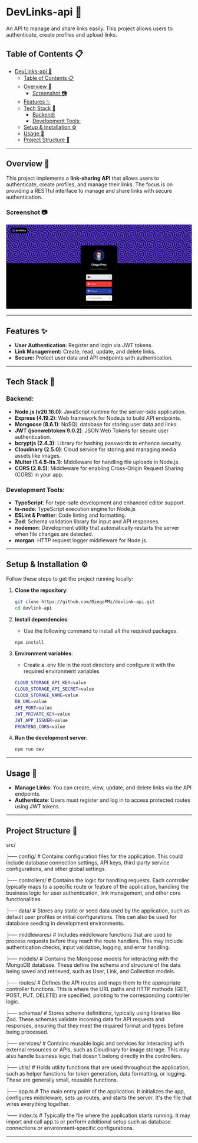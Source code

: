 # DevLinks-api :paperclip:

An API to manage and share links easily. This project allows users to authenticate, create profiles and upload links.

## Table of Contents :clipboard:

- [DevLinks-api :paperclip:](#devlinks-api-paperclip)
  - [Table of Contents :clipboard:](#table-of-contents-clipboard)
  - [Overview :book:](#overview-book)
    - [Screenshot :camera:](#screenshot-camera)
  - [Features :sparkles:](#features-sparkles)
  - [Tech Stack :hammer:](#tech-stack-hammer)
    - [Backend:](#backend)
    - [Development Tools:](#development-tools)
  - [Setup \& Installation ⚙️](#setup--installation-️)
  - [Usage :traffic_light:](#usage-traffic_light)
  - [Project Structure :file_folder:](#project-structure-file_folder)

---

## Overview :book:

This project implements a **link-sharing API** that allows users to authenticate, create profiles, and manage their links. The focus is on providing a RESTful interface to manage and share links with secure authentication.

### Screenshot :camera:

![App Screenshot](./public/devlink-dek-prev.png)

---

## Features :sparkles:

- **User Authentication**: Register and login via JWT tokens.
- **Link Management:** Create, read, update, and delete links.
- **Secure:** Protect user data and API endpoints with authentication.

---

## Tech Stack :hammer:

### Backend:

- **Node.js (v20.16.0)**: JavaScript runtime for the server-side application.
- **Express (4.19.2)**: Web framework for Node.js to build API endpoints.
- **Mongoose (8.6.1)**: NoSQL database for storing user data and links.
- **JWT (jsonwebtoken 9.0.2)**: JSON Web Tokens for secure user authentication.
- **bcryptjs (2.4.3)**: Library for hashing passwords to enhance security.
- **Cloudinary (2.5.0)**: Cloud service for storing and managing media assets like images.
- **Multer (1.4.5-lts.1)**: Middleware for handling file uploads in Node.js.
- **CORS (2.8.5)**: Middleware for enabling Cross-Origin Request Sharing (CORS) in your app.

### Development Tools:

- **TypeScript**: For type-safe development and enhanced editor support.
- **ts-node**: TypeScript execution engine for Node.js
- **ESLint & Prettier**: Code linting and formatting.
- **Zod**: Schema validation library for input and API responses.
- **nodemon**: Development utility that automatically restarts the server when file changes are detected.
- **morgan**: HTTP request logger middleware for Node.js.

---

## Setup & Installation ⚙️

Follow these steps to get the project running locally:

1. **Clone the repository**:
   ```bash
   git clone https://github.com/DiegoPMz/devlink-api.git
   cd devlink-api
   ```
2. **Install dependencies**:
   - Use the following command to install all the required packages.
   ```bash
   npm install
   ```
3. **Environment variables**:

   - Create a .env file in the root directory and configure it with the required environment variables

   ```bash
   CLOUD_STORAGE_API_KEY=value
   CLOUD_STORAGE_API_SECRET=value
   CLOUD_STORAGE_NAME=value
   DB_URL=value
   API_PORT=value
   JWT_PRIVATE_KEY=value
   JWT_APP_ISSUER=value
   FRONTEND_CORS=value
   ```

4. **Run the development server**:

   ```bash
   npm run dev
   ```

---

## Usage :traffic_light:

- **Manage Links**: You can create, view, update, and delete links via the API endpoints.
- **Authenticate**: Users must register and log in to access protected routes using JWT tokens.

---

## Project Structure :file_folder:

src/

├── config/ # Contains configuration files for the application. This could include database connection settings, API keys, third-party service configurations, and other global settings.

├── controllers/ # Contains the logic for handling requests. Each controller typically maps to a specific route or feature of the application, handling the business logic for user authentication, link management, and other core functionalities.

├── data/ # Stores any static or seed data used by the application, such as default user profiles or initial configurations. This can also be used for database seeding in development environments.

├── middlewares/ # Includes middleware functions that are used to process requests before they reach the route handlers. This may include authentication checks, input validation, logging, and error handling.

├── models/ # Contains the Mongoose models for interacting with the MongoDB database. These define the schema and structure of the data being saved and retrieved, such as User, Link, and Collection models.

├── routes/ # Defines the API routes and maps them to the appropriate controller functions. This is where the URL paths and HTTP methods (GET, POST, PUT, DELETE) are specified, pointing to the corresponding controller logic.

├── schemas/ # Stores schema definitions, typically using libraries like Zod. These schemas validate incoming data for API requests and responses, ensuring that they meet the required format and types before being processed.

├── services/ # Contains reusable logic and services for interacting with external resources or APIs, such as Cloudinary for image storage. This may also handle business logic that doesn't belong directly in the controllers.

├── utils/ # Holds utility functions that are used throughout the application, such as helper functions for token generation, data formatting, or logging. These are generally small, reusable functions.

├── app.ts # The main entry point of the application. It initializes the app, configures middleware, sets up routes, and starts the server. It's the file that wires everything together.

└── index.ts # Typically the file where the application starts running. It may import and call app.ts or perform additional setup such as database connections or environment-specific configurations.

---
